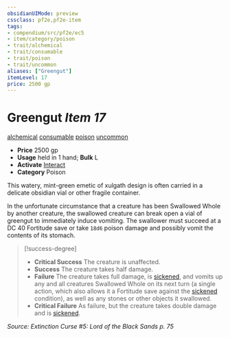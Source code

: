 ```yaml
---
obsidianUIMode: preview
cssclass: pf2e,pf2e-item
tags:
- compendium/src/pf2e/ec5
- item/category/poison
- trait/alchemical
- trait/consumable
- trait/poison
- trait/uncommon
aliases: ["Greengut"]
itemLevel: 17
price: 2500 gp
---
```

# Greengut *Item 17*  
[alchemical](../../../rules/traits/alchemical.md)  [consumable](../../../rules/traits/consumable.md)  [poison](../../../rules/traits/poison.md)  [uncommon](../../../rules/traits/uncommon.md)  

- **Price** 2500 gp
- **Usage** held in 1 hand; **Bulk** L
- **Activate** [Interact](../../../rules/actions/interact.md)
- **Category** Poison

This watery, mint-green emetic of xulgath design is often carried in a delicate obsidian vial or other fragile container.

In the unfortunate circumstance that a creature has been Swallowed Whole by another creature, the swallowed creature can break open a vial of greengut to immediately induce vomiting. The swallower must succeed at a DC 40 Fortitude save or take `18d6` poison damage and possibly vomit the contents of its stomach.

> [!success-degree] 
> - **Critical Success** The creature is unaffected.
> - **Success** The creature takes half damage.
> - **Failure** The creature takes full damage, is [sickened](../../../rules/conditions.md#Sickened), and vomits up any and all creatures Swallowed Whole on its next turn (a single action, which also allows it a Fortitude save against the [sickened](../../../rules/conditions.md#Sickened) condition), as well as any stones or other objects it swallowed.
> - **Critical Failure** As failure, but the creature takes double damage and is [sickened](../../../rules/conditions.md#Sickened).

*Source: Extinction Curse #5: Lord of the Black Sands p. 75*